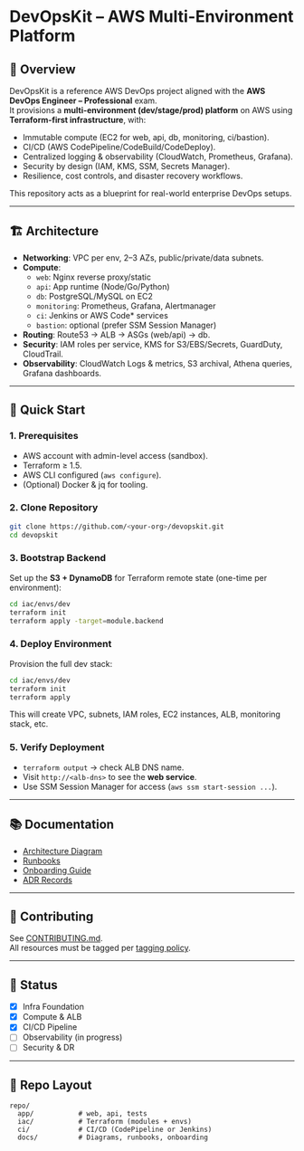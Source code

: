 # DevOpsKit – AWS Multi-Environment Platform

## 📌 Overview
DevOpsKit is a reference AWS DevOps project aligned with the **AWS DevOps Engineer – Professional** exam.  
It provisions a **multi-environment (dev/stage/prod) platform** on AWS using **Terraform-first infrastructure**, with:

- Immutable compute (EC2 for web, api, db, monitoring, ci/bastion).
- CI/CD (AWS CodePipeline/CodeBuild/CodeDeploy).
- Centralized logging & observability (CloudWatch, Prometheus, Grafana).
- Security by design (IAM, KMS, SSM, Secrets Manager).
- Resilience, cost controls, and disaster recovery workflows.

This repository acts as a blueprint for real-world enterprise DevOps setups.

---

## 🏗️ Architecture
- **Networking**: VPC per env, 2–3 AZs, public/private/data subnets.
- **Compute**: 
  - `web`: Nginx reverse proxy/static
  - `api`: App runtime (Node/Go/Python)
  - `db`: PostgreSQL/MySQL on EC2
  - `monitoring`: Prometheus, Grafana, Alertmanager
  - `ci`: Jenkins or AWS Code* services
  - `bastion`: optional (prefer SSM Session Manager)
- **Routing**: Route53 → ALB → ASGs (web/api) → db.
- **Security**: IAM roles per service, KMS for S3/EBS/Secrets, GuardDuty, CloudTrail.
- **Observability**: CloudWatch Logs & metrics, S3 archival, Athena queries, Grafana dashboards.

---

## 🚀 Quick Start

### 1. Prerequisites
- AWS account with admin-level access (sandbox).
- Terraform ≥ 1.5.
- AWS CLI configured (`aws configure`).
- (Optional) Docker & jq for tooling.

### 2. Clone Repository
```bash
git clone https://github.com/<your-org>/devopskit.git
cd devopskit
```

### 3. Bootstrap Backend
Set up the **S3 + DynamoDB** for Terraform remote state (one-time per environment):
```bash
cd iac/envs/dev
terraform init
terraform apply -target=module.backend
```

### 4. Deploy Environment
Provision the full dev stack:
```bash
cd iac/envs/dev
terraform init
terraform apply
```

This will create VPC, subnets, IAM roles, EC2 instances, ALB, monitoring stack, etc.

### 5. Verify Deployment
- `terraform output` → check ALB DNS name.
- Visit `http://<alb-dns>` to see the **web service**.
- Use SSM Session Manager for access (`aws ssm start-session ...`).

---

## 📚 Documentation
- [Architecture Diagram](docs/diagrams/)
- [Runbooks](docs/runbooks/)
- [Onboarding Guide](docs/onboarding.md)
- [ADR Records](docs/adr/)

---

## 🤝 Contributing
See [CONTRIBUTING.md](CONTRIBUTING.md).  
All resources must be tagged per [tagging policy](docs/tagging-policy.md).

---

## 📌 Status
- [x] Infra Foundation
- [x] Compute & ALB
- [x] CI/CD Pipeline
- [ ] Observability (in progress)
- [ ] Security & DR

---

## 🧩 Repo Layout
```
repo/
  app/           # web, api, tests
  iac/           # Terraform (modules + envs)
  ci/            # CI/CD (CodePipeline or Jenkins)
  docs/          # Diagrams, runbooks, onboarding
```
